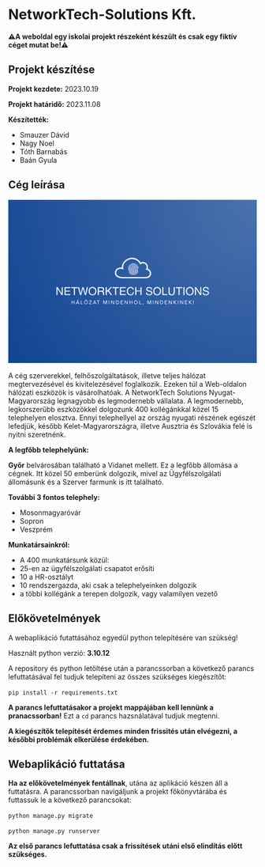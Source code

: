 # NetworkTech-Solutions Kft.

**⚠️A weboldal egy iskolai projekt részeként készült és csak egy fiktív céget mutat be!⚠️**

## Projekt készítése

**Projekt kezdete:** 2023.10.19

**Projekt határidő:** 2023.11.08

**Készítették:**
 - Smauzer Dávid
 - Nagy Noel
 - Tóth Barnabás
 - Baán Gyula

## Cég leírása

![NetworkTech-Solutions Logo](/default/static/default/img/NTS-Banner.png)

A cég szerverekkel, felhőszolgáltatások, illetve teljes hálózat megtervezésével és kivitelezésével foglalkozik. Ezeken túl a Web-oldalon hálózati eszközök is vásárolhatóak.
A NetworkTech Solutions Nyugat-Magyarország legnagyobb és legmodernebb vállalata. A legmodernebb, legkorszerűbb eszközökkel dolgozunk 400 kollégánkkal közel 15 telephelyen elosztva. Ennyi telephellyel az ország nyugati részének egészét lefedjük, később Kelet-Magyarországra, illetve Ausztria és Szlovákia felé is nyitni szeretnénk.

**A legfőbb telephelyünk:**

**Győr** belvárosában található a Vidanet mellett. Ez a legfőbb állomása a cégnek. Itt közel 50 emberünk dolgozik, mivel az Ügyfélszolgálati állomásunk és a Szerver farmunk is itt található.

**További 3 fontos telephely:**
 - Mosonmagyaróvár
 - Sopron
 - Veszprém

**Munkatársainkról:**
 - A 400 munkatársunk közül:
 - 25-en az ügyfélszolgálati csapatot erősíti
 - 10 a HR-osztályt
 - 10 rendszergazda, aki csak a telephelyeinken dolgozik
 - a többi kollégánk a terepen dolgozik, vagy valamilyen vezető

## Előkövetelmények

A webaplikáció futattásához egyedül python telepítésére van szükség!

Használt python verzió: **3.10.12**

A repository és python letöltése után a parancssorban a következő parancs lefuttatásával fel tudjuk telepíteni az összes szükséges kiegészítőt:

`pip install -r requirements.txt`

**A parancs lefuttatásakor a projekt mappájában kell lennünk a pranacssorban!** Ezt a `cd` parancs hazsnálatával tudjuk megtenni.

**A kiegészítők telepítését érdemes minden frissités után elvégezni, a későbbi problémák elkerülése érdekében.**

## Webaplikáció futtatása

**Ha az előkövetelmények fentállnak**, utána az aplikáció készen áll a futtatásra. A parancssorban navigáljunk a projekt főkönyvtárába és futtassuk le a következő parancsokat:

`python manage.py migrate`

`python manage.py runserver`

**Az első parancs lefuttatása csak a frissítések utáni első elindítás előtt szükséges.**